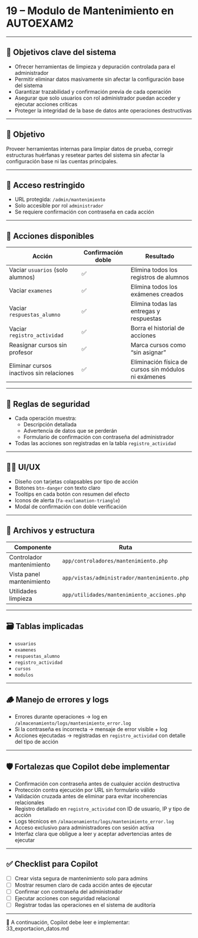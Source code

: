 # 19 – Modulo de Mantenimiento en AUTOEXAM2

---

## 🎯 Objetivos clave del sistema

- Ofrecer herramientas de limpieza y depuración controlada para el administrador  
- Permitir eliminar datos masivamente sin afectar la configuración base del sistema  
- Garantizar trazabilidad y confirmación previa de cada operación  
- Asegurar que solo usuarios con rol administrador puedan acceder y ejecutar acciones críticas  
- Proteger la integridad de la base de datos ante operaciones destructivas  

---

## 🧭 Objetivo

Proveer herramientas internas para limpiar datos de prueba, corregir estructuras huérfanas y resetear partes del sistema sin afectar la configuración base ni las cuentas principales.

---

## 🔐 Acceso restringido

- URL protegida: `/admin/mantenimiento`  
- Solo accesible por rol `administrador`  
- Se requiere confirmación con contraseña en cada acción  

---

## 🧱 Acciones disponibles

| Acción                                 | Confirmación doble | Resultado                                               |
|----------------------------------------|---------------------|----------------------------------------------------------|
| Vaciar `usuarios` (solo alumnos)       | ✅                  | Elimina todos los registros de alumnos                   |
| Vaciar `examenes`                      | ✅                  | Elimina todos los exámenes creados                      |
| Vaciar `respuestas_alumno`             | ✅                  | Elimina todas las entregas y respuestas                 |
| Vaciar `registro_actividad`            | ✅                  | Borra el historial de acciones                          |
| Reasignar cursos sin profesor          | ✅                  | Marca cursos como “sin asignar”                         |
| Eliminar cursos inactivos sin relaciones| ✅                 | Eliminación física de cursos sin módulos ni exámenes     |

---

## 🧠 Reglas de seguridad

- Cada operación muestra:
  - Descripción detallada
  - Advertencia de datos que se perderán
  - Formulario de confirmación con contraseña del administrador
- Todas las acciones son registradas en la tabla `registro_actividad`

---

## 🧑‍💻 UI/UX

- Diseño con tarjetas colapsables por tipo de acción  
- Botones `btn-danger` con texto claro  
- Tooltips en cada botón con resumen del efecto  
- Iconos de alerta (`fa-exclamation-triangle`)  
- Modal de confirmación con doble verificación  

---

## 📂 Archivos y estructura

| Componente                   | Ruta                                         |
|------------------------------|----------------------------------------------|
| Controlador mantenimiento    | `app/controladores/mantenimiento.php`        |
| Vista panel mantenimiento    | `app/vistas/administrador/mantenimiento.php` |
| Utilidades limpieza          | `app/utilidades/mantenimiento_acciones.php`  |

---

## 🗃️ Tablas implicadas

- `usuarios`  
- `examenes`  
- `respuestas_alumno`  
- `registro_actividad`  
- `cursos`  
- `modulos`

---

## 🪵 Manejo de errores y logs

- Errores durante operaciones → log en `/almacenamiento/logs/mantenimiento_error.log`  
- Si la contraseña es incorrecta → mensaje de error visible + log  
- Acciones ejecutadas → registradas en `registro_actividad` con detalle del tipo de acción  

---

## 🛡️ Fortalezas que Copilot debe implementar

- Confirmación con contraseña antes de cualquier acción destructiva  
- Protección contra ejecución por URL sin formulario válido  
- Validación cruzada antes de eliminar para evitar incoherencias relacionales  
- Registro detallado en `registro_actividad` con ID de usuario, IP y tipo de acción  
- Logs técnicos en `/almacenamiento/logs/mantenimiento_error.log`  
- Acceso exclusivo para administradores con sesión activa  
- Interfaz clara que obligue a leer y aceptar advertencias antes de ejecutar  

---

## ✅ Checklist para Copilot

- [ ] Crear vista segura de mantenimiento solo para admins  
- [ ] Mostrar resumen claro de cada acción antes de ejecutar  
- [ ] Confirmar con contraseña del administrador  
- [ ] Ejecutar acciones con seguridad relacional  
- [ ] Registrar todas las operaciones en el sistema de auditoría  

---

📌 A continuación, Copilot debe leer e implementar: 33_exportacion_datos.md
